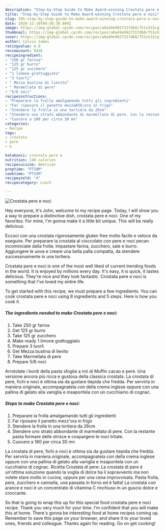 ```yaml
---
description: "Step-by-Step Guide to Make Award-winning Crostata pere e noci"
title: "Step-by-Step Guide to Make Award-winning Crostata pere e noci"
slug: 545-step-by-step-guide-to-make-award-winning-crostata-pere-e-noci
date: 2020-12-19T04:58:39.894Z
image: https://img-global.cpcdn.com/recipes/a0a49e9927317db0/751x532cq70/crostata-pere-e-noci-recipe-main-photo.jpg
thumbnail: https://img-global.cpcdn.com/recipes/a0a49e9927317db0/751x532cq70/crostata-pere-e-noci-recipe-main-photo.jpg
cover: https://img-global.cpcdn.com/recipes/a0a49e9927317db0/751x532cq70/crostata-pere-e-noci-recipe-main-photo.jpg
author: Calvin James
ratingvalue: 4.9
reviewcount: 8438
recipeingredient:
- "250 gr farina"
- "125 gr burro"
- "125 gr zucchero"
- "1 limone grattuggiato"
- "3 tuorli"
- " Mezza bustina di lievito"
- " Marmellata di pere"
- "5/6 noci"
recipeinstructions:
- "Preparare la frolla amalgamando tutti gli ingredienti"
- "Far riposare il panetto mezz&#39;ora in frigo"
- "Stendere la frolla in una tortiera da 26cm"
- "Stendere uno strato abbondante di marmellata di pere. Con la restante pasta formare delle strisce e cospargere le noci tritate."
- "Cuocere a 180 per circa 30 mn"
categories:
- Recipe
tags:
- crostata
- pere
- e

katakunci: crostata pere e 
nutrition: 140 calories
recipecuisine: American
preptime: "PT28M"
cooktime: "PT33M"
recipeyield: "4"
recipecategory: Lunch

---
```



![Crostata pere e noci](https://img-global.cpcdn.com/recipes/a0a49e9927317db0/751x532cq70/crostata-pere-e-noci-recipe-main-photo.jpg)

Hey everyone, it's John, welcome to my recipe page. Today, I will show you a way to prepare a distinctive dish, crostata pere e noci. One of my favorites. For mine, I'm gonna make it a little bit unique. This will be really delicious.

Eccoci con una crostata rigorosamente gluten free molto facile e veloce da eseguire. Per preparare la crostata al cioccolato con pere e noci pecan incominciate dalla frolla. Impastare farina, zucchero, sale e burro. Aggiungere le uova e creare una bella palla compatta, da stendere successivamente in una tortiera.

Crostata pere e noci is one of the most well liked of current trending foods in the world. It is enjoyed by millions every day. It's easy, it is quick, it tastes delicious. They're nice and they look fantastic. Crostata pere e noci is something that I've loved my entire life.


To get started with this recipe, we must prepare a few ingredients. You can cook crostata pere e noci using 8 ingredients and 5 steps. Here is how you cook it.

<!--inarticleads1-->

##### The ingredients needed to make Crostata pere e noci:

1. Take 250 gr farina
1. Get 125 gr burro
1. Take 125 gr zucchero
1. Make ready 1 limone grattuggiato
1. Prepare 3 tuorli
1. Get  Mezza bustina di lievito
1. Take  Marmellata di pere
1. Prepare 5/6 noci


Arrotolate i bordi della pasta sfoglia a mò di Muffin cacao e pere. Una versione ancora più ricca e gustosa della classica crostata. La crostata di pere, fichi e noci è ottima sia da gustare tiepida che fredda. Per servirla in maniera originale, accompagnatela con della crema inglese oppure con una pallina di gelato alla vaniglia e insaporitela con un cucchiaino di cognac. 

<!--inarticleads2-->

##### Steps to make Crostata pere e noci:

1. Preparare la frolla amalgamando tutti gli ingredienti
1. Far riposare il panetto mezz&#39;ora in frigo
1. Stendere la frolla in una tortiera da 26cm
1. Stendere uno strato abbondante di marmellata di pere. Con la restante pasta formare delle strisce e cospargere le noci tritate.
1. Cuocere a 180 per circa 30 mn


La crostata di pere, fichi e noci è ottima sia da gustare tiepida che fredda. Per servirla in maniera originale, accompagnatela con della crema inglese oppure con una pallina di gelato alla vaniglia e insaporitela con un cucchiaino di cognac. Ricetta Crostata di pere: La crostata di pere è un&#39;ottima soluzione quando la voglia di dolce ha il sopravvento ma non volete stare molto in cucina, oppure per una cena improvvisata. Pasta frolla, pere, zucchero e cannella, una passata in forno ed è fatta! La crostata con arance e noci è un concentrato di vitamina C rinchiuso in un guscio dolce e croccante. 

So that is going to wrap this up for this special food crostata pere e noci recipe. Thank you very much for your time. I'm confident that you will make this at home. There's gonna be interesting food at home recipes coming up. Remember to save this page on your browser, and share it to your loved ones, friends and colleague. Thanks again for reading. Go on get cooking!
